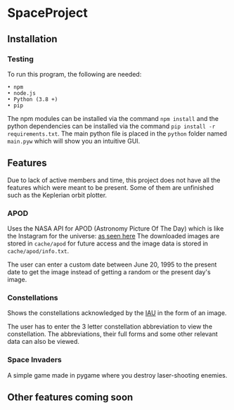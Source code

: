 # SpaceProject

## Installation

### Testing

To run this program, the following are needed:
```
• npm
• node.js
• Python (3.8 +)
• pip
```
The npm modules can be installed via the command `npm install` and the python dependencies can be installed via the command `pip install -r requirements.txt`. The main python file is placed in the `python` folder named `main.pyw` which will show you an intuitive GUI.

## Features

Due to lack of active members and time, this project does not have all the features which were meant to be present. Some of them are unfinished such as the Keplerian orbit plotter.

### APOD

Uses the NASA API for APOD (Astronomy Picture Of The Day) which is like the Instagram for the universe: [as seen here](https://apod.nasa.gov/apod/astropix.html)
The downloaded images are stored in `cache/apod` for future access and the image data is stored in `cache/apod/info.txt`.

The user can enter a custom date between June 20, 1995 to the present date to get the image instead of getting a random or the present day's image.

### Constellations

Shows the constellations acknowledged by the [IAU](https://www.iau.org/public/themes/constellations/) in the form of an image.

The user has to enter the 3 letter constellation abbreviation to view the constellation. The abbreviations, their full forms and some other relevant data can also be viewed.

### Space Invaders

A simple game made in pygame where you destroy laser-shooting enemies.

## Other features coming soon